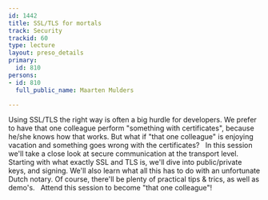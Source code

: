 ```yaml
---
id: 1442
title: SSL/TLS for mortals
track: Security
trackid: 60
type: lecture
layout: preso_details
primary:
  id: 810
persons:
- id: 810
  full_public_name: Maarten Mulders

---
```

Using SSL/TLS the right way is often a big hurdle for developers. We prefer to have that one colleague perform "something with certificates", because he/she knows how that works. But what if "that one colleague" is enjoying vacation and something goes wrong with the certificates?
 
In this session we'll take a close look at secure communication at the transport level. Starting with what exactly SSL and TLS is, we'll dive into public/private keys, and signing. We'll also learn what all this has to do with an unfortunate Dutch notary. Of course, there'll be plenty of practical tips & trics, as well as demo's. 
 
Attend this session to become "that one colleague"!